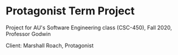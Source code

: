 # Protagonist Term Project

Project for AU's Software Engineering class (CSC-450), Fall 2020, Professor Godwin

Client: Marshall Roach, Protagonist
